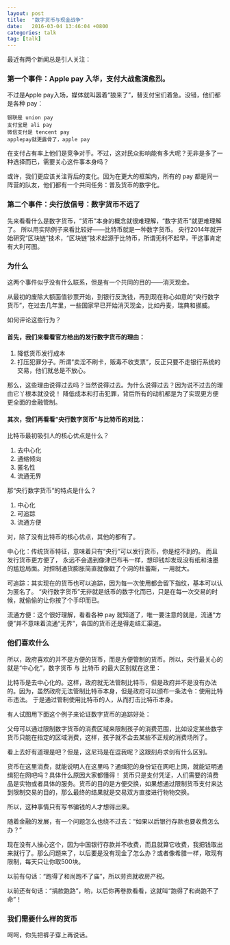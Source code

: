 ```yaml
---
layout: post
title:  "数字货币与现金战争"
date:   2016-03-04 13:46:04 +0800
categories: talk
tag: [talk]
---
```

最近有两个新闻总是引人关注：

### 第一个事件：Apple pay 入华，支付大战愈演愈烈。

不过是Apple pay入场，媒体就叫嚣着“狼来了”，替支付宝们着急。没错，他们都是各种 pay：

    银联是 union pay
    支付宝是 ali pay
    微信支付是 tencent pay
    applepay就更露骨了，apple pay

在支付占有率上他们是竞争对手。不过，这对民众影响能有多大呢？无非是多了一种选择而已，需要关心这件事本身吗？

或许，我们更应该关注背后的变化。因为在更大的框架内，所有的 pay 都是同一阵营的队友，他们都有一个共同任务：普及货币的数字化。

### 第二个事件：央行放信号：数字货币不远了
先来看看什么是数字货币，“货币”本身的概念就很难理解，“数字货币”就更难理解了。
所以用实际例子来看比较好——比特币就是一种数字货币。
央行2014年就开始研究“区块链”技术，“区块链”技术起源于比特币，所谓无利不起早，干这事肯定有大利可图。

<!-- more -->

### 为什么
这两个事件似乎没有什么联系，但是有一个共同的目的——消灭现金。

从最初的废除大额面值钞票开始，到银行反洗钱，再到现在称心如意的“央行数字货币”，在过去几年里，一些国家早已开始消灭现金，比如丹麦，瑞典和挪威。

如何评论这些行为？

#### 首先，我们来看看官方给出的发行数字货币的理由：

1. 降低货币发行成本
2. 打压犯罪分子。所谓“卖淫不刷卡，贩毒不收支票”，反正只要不走银行系统的交易，他们就总是不放心。

那么，这些理由说得过去吗？当然说得过去。为什么说得过去？因为说不过去的理由它丫根本就没说！
降低成本和打击犯罪，背后所有的动机都是为了实现更方便更全面的金融管制。

#### 其次，我们再看看“央行数字货币”与比特币的对比：

比特币最初吸引人的核心优点是什么？

1. 去中心化
2. 通缩倾向
3. 匿名性
4. 流通无界

那“央行数字货币”的特点是什么？

1. 中心化
2. 可追踪
3. 流通方便

对，除了没有比特币的核心优点，其他的都有了。

中心化：传统货币特征，意味着只有“央行”可以发行货币，你是挖不到的。
而且发行货币更方便了， 永远不会遇到像津巴布韦一样，想印钱却发现没有纸和油墨的尴尬局面。对控制通货膨胀简直就像戳了个洞的杜蕾斯，一用就大。
    
可追踪：其实现在的货币也可以追踪，因为每一次使用都会留下指纹，基本可以认为匿名了。
“央行数字货币”无非就是纸币的数字化而已，只是在每一次交易的时候，就偷偷的让你按了个手印而已。
    
流通方便：这个很好理解，看看各种 pay 就知道了，唯一要注意的就是，流通“方便”并不意味着流通“无界”，各国的货币还是得走结汇渠道。

### 他们喜欢什么

所以，政府喜欢的并不是方便的货币，而是方便管制的货币。所以，央行最关心的就是“中心化”，数字货币 与 比特币 的最大区别就在这里：
                                            
比特币是去中心化的。这样，政府就无法管制比特币，但是政府并不是没有办法的。因为，虽然政府无法管制比特币本身，但是政府可以颁布一条法令：使用比特币违法。
于是通过管制使用比特币的人，从而打击比特币本身。

有人试图用下面这个例子来论证数字货币的追踪好处：

父母可以通过限制数字货币的消费区域来限制孩子的消费范围，比如设定某些数字货币只能在指定的区域消费，这样，孩子就不会去某些不正规的消费场所了。

看上去好有道理是吧？但是，这尼玛是在逗我呢？这跟刻舟求剑有什么区别。

货币在这里消费，就能说明人在这里吗？通缉犯的身份证在网吧上网，就能证明通缉犯在网吧吗？具体什么原因大家都懂得！
货币只是支付凭证，人们需要的消费品是实物或者具体的服务。货币的目的是方便交换，如果想通过限制货币支付来达到限制交易的目的，那么最终的结果就是交易双方直接进行物物交换。

所以，这种事情只有写书骗钱的人才想得出来。

随着金融的发展，有一个问题怎么也绕不过去：“如果以后银行存款也要收费怎么办？”

现在没有人操心这个，因为中国银行存款并不收费，而且就算它收费，我把钱取出来就行了。那么问题来了，以后要是没有现金了怎么办？或者像希腊一样，取现有限制，每天只让你取500块。

以前有句话：“跑得了和尚跑不了庙”，所以劳资就收房产税。

以前还有句话：“捐款跑路”，哟，以后你再卷款看看，这就叫“跑得了和尚跑不了命”！

### 我们需要什么样的货币

呵呵，你先把裤子穿上再说话。

